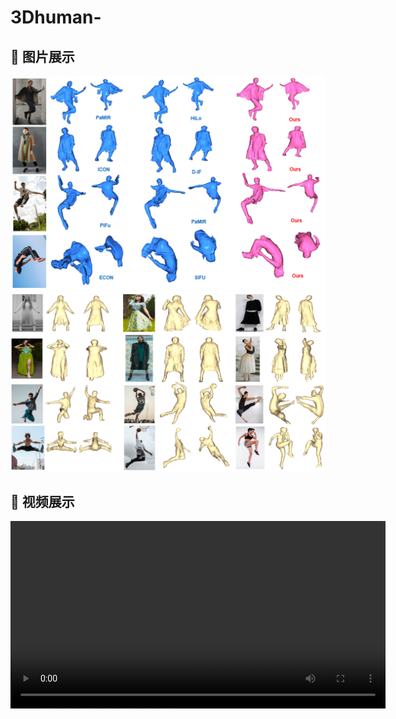 # 3Dhuman-
## 📸 图片展示
![Image 1](comparsion.PNG)
![Image 2](pose.PNG)
## 🎥 视频展示

<video src="https://github.com/user-attachments/assets/7d12b9fc-1313-44d2-92ca-7f1271ef3d80" width="600" controls></video>

